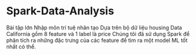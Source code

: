 # Spark-Data-Analysis
Bài tập lớn Nhập môn trí tuệ nhân tạo
Dựa trên bộ dữ liệu housing Data California gồm 8 feature và 1 label là price
Chúng tôi đã sử dụng Spark để phân tích ra những đặc trưng của các feature để tìm ra một model ML tốt nhất có thể.
